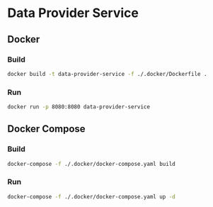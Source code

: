 # Data Provider Service

## Docker

### Build
```bash
docker build -t data-provider-service -f ./.docker/Dockerfile .
```

### Run
```bash
docker run -p 8080:8080 data-provider-service
```

## Docker Compose

### Build
```bash
docker-compose -f ./.docker/docker-compose.yaml build
```

### Run
```bash
docker-compose -f ./.docker/docker-compose.yaml up -d
```